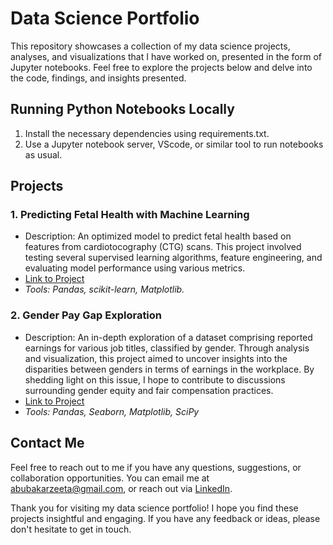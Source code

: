 # Data Science Portfolio
This repository showcases a collection of my data science projects, analyses, and visualizations that I have worked on, presented in the form of Jupyter notebooks. Feel free to explore the projects below and delve into the code, findings, and insights presented.

## Running Python Notebooks Locally
1. Install the necessary dependencies using requirements.txt.
2. Use a Jupyter notebook server, VScode, or similar tool to run notebooks as usual. 

## Projects 
### 1. Predicting Fetal Health with Machine Learning
- Description: An optimized model to predict fetal health based on features from cardiotocography (CTG) scans. This project involved testing several supervised learning algorithms, feature engineering, and evaluating model performance using various metrics.  
- [Link to Project](https://github.com/zeetaaisha/data-science-portfolio/blob/main/fetal-health-prediction/fetal_health_prediction_model.ipynb)  
- *Tools: Pandas, scikit-learn, Matplotlib.*

### 2. Gender Pay Gap Exploration
- Description: An in-depth exploration of a dataset comprising reported earnings for various job titles, classified by gender. Through analysis and visualization, this project aimed to uncover insights into the disparities between genders in terms of earnings in the workplace. By shedding light on this issue, I hope to contribute to discussions surrounding gender equity and fair compensation practices.
- [Link to Project](https://github.com/zeetaaisha/data-science-portfolio/blob/main/pay-gap-exploration/gender_pay_gap_exploration.ipynb)
- *Tools: Pandas, Seaborn, Matplotlib, SciPy*

## Contact Me
Feel free to reach out to me if you have any questions, suggestions, or collaboration opportunities. You can email me at abubakarzeeta@gmail.com, or reach out via [LinkedIn](https://www.linkedin.com/in/zeetaabubakar/). 

Thank you for visiting my data science portfolio! I hope you find these projects insightful and engaging. If you have any feedback or ideas, please don't hesitate to get in touch. 
